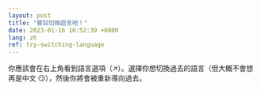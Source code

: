 ```yaml
---
layout: post
title: "嘗試切換語言吧！"
date: 2023-01-16 16:52:39 +0800
lang: zh
ref: try-switching-language
---
```


你應該會在右上角看到語言選項（↗）。選擇你想切換過去的語言（但大概不會想再是中文 :smirk:），然後你將會被重新導向過去。
